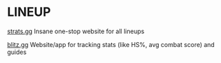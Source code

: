 # LINEUP
[strats.gg](https://strats.gg/game/valorant/strategies) Insane one-stop website for all lineups

[blitz.gg](https://blitz.gg/valorant/maps) Website/app for tracking stats (like HS%, avg combat score) and guides